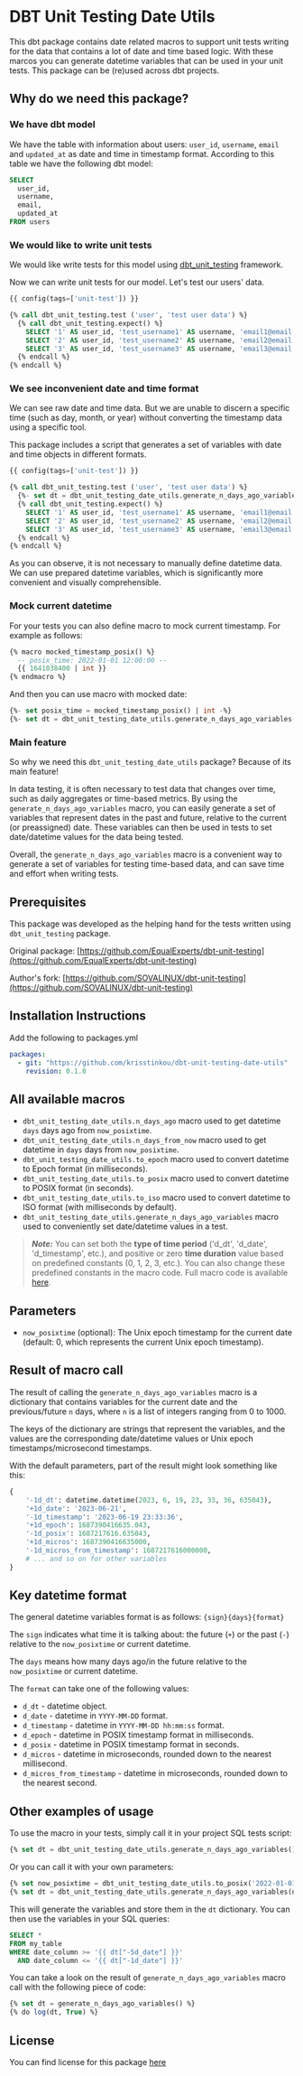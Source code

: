 # DBT Unit Testing Date Utils

This dbt package contains date related macros to support unit tests writing for the data that contains a lot of date and time based logic. With these marcos you can generate datetime variables that can be used in your unit tests. This package can be (re)used across dbt projects.

## Why do we need this package? 

### We have dbt model

We have the table with information about users: `user_id`, `username`, `email` and `updated_at` as date and time in timestamp format. According to this table we have the following dbt model:

```sql
SELECT
  user_id,
  username,
  email,
  updated_at
FROM users
```

### We would like to write unit tests

We would like write tests for this model using [dbt_unit_testing](https://github.com/EqualExperts/dbt-unit-testing) framework. 

Now we can write unit tests for our model. Let's test our users' data.

```sql
{{ config(tags=['unit-test']) }}

{% call dbt_unit_testing.test ('user', 'test user data') %}
  {% call dbt_unit_testing.expect() %}
    SELECT '1' AS user_id, 'test_username1' AS username, 'email1@email.com' AS email, 1651255712000 AS updated_at
    SELECT '2' AS user_id, 'test_username2' AS username, 'email2@email.com' AS email, 1650391712000 AS updated_at
    SELECT '3' AS user_id, 'test_username3' AS username, 'email3@email.com' AS email, 1649527712000 AS updated_at
  {% endcall %}
{% endcall %}
```
### We see inconvenient date and time format

We can see raw date and time data. But we are unable to discern a specific time (such as day, month, or year) without converting the timestamp data using a specific tool.

This package includes a script that generates a set of variables with date and time objects in different formats.

```sql
{{ config(tags=['unit-test']) }}

{% call dbt_unit_testing.test ('user', 'test user data') %}
  {%- set dt = dbt_unit_testing_date_utils.generate_n_days_ago_variables() -%}
  {% call dbt_unit_testing.expect() %}
    SELECT '1' AS user_id, 'test_username1' AS username, 'email1@email.com' AS email, '{{ dt["-10d_epoch"] | int }}' AS updated_at
    SELECT '2' AS user_id, 'test_username2' AS username, 'email2@email.com' AS email, '{{ dt["-20d_epoch"] | int }}' AS updated_at
    SELECT '3' AS user_id, 'test_username3' AS username, 'email3@email.com' AS email, '{{ dt["-30d_epoch"] | int }}' AS updated_at
  {% endcall %}
{% endcall %}
```

As you can observe, it is not necessary to manually define datetime data. We can use prepared datetime variables, which is significantly more convenient and visually comprehensible.

### Mock current datetime

For your tests you can also define macro to mock current timestamp. For example as follows:

```sql
{% macro mocked_timestamp_posix() %}
  -- posix_time: 2022-01-01 12:00:00 --
  {{ 1641038400 | int }}
{% endmacro %}
```

And then you can use macro with mocked date:

```sql
{%- set posix_time = mocked_timestamp_posix() | int -%}
{%- set dt = dbt_unit_testing_date_utils.generate_n_days_ago_variables(posix_time) -%}
```

### Main feature

So why we need this `dbt_unit_testing_date_utils` package? Because of its main feature!

In data testing, it is often necessary to test data that changes over time, such as daily aggregates or time-based metrics. By using the `generate_n_days_ago_variables` macro, you can easily generate a set of variables that represent dates in the past and future, relative to the current (or preassigned) date. These variables can then be used in tests to set date/datetime values for the data being tested.

Overall, the `generate_n_days_ago_variables` macro is a convenient way to generate a set of variables for testing time-based data, and can save time and effort when writing tests.

## Prerequisites

This package was developed as the helping hand for the tests written using `dbt_unit_testing` package.

Original package: [https://github.com/EqualExperts/dbt-unit-testing](https://github.com/EqualExperts/dbt-unit-testing)

Author's fork: [https://github.com/SOVALINUX/dbt-unit-testing](https://github.com/SOVALINUX/dbt-unit-testing)

## Installation Instructions

Add the following to packages.yml

```yaml
packages:
  - git: "https://github.com/krisstinkou/dbt-unit-testing-date-utils"
    revision: 0.1.0
```

## All available macros

- `dbt_unit_testing_date_utils.n_days_ago` macro used to get datetime `days` days ago from `now_posixtime`.
- `dbt_unit_testing_date_utils.n_days_from_now` macro used to get datetime in `days` days from `now_posixtime`.
- `dbt_unit_testing_date_utils.to_epoch` macro used to convert datetime to Epoch format (in milliseconds).
- `dbt_unit_testing_date_utils.to_posix` macro used to convert datetime to POSIX format (in seconds).
- `dbt_unit_testing_date_utils.to_iso` macro used to convert datetime to ISO format (with milliseconds by default).
- `dbt_unit_testing_date_utils.generate_n_days_ago_variables` macro used to conveniently set date/datetime values in a test.
> **_Note:_** You can set both the **type of time period** ('d_dt', 'd_date', 'd_timestamp', etc.), and positive or zero **time duration** value based on predefined constants (0, 1, 2, 3, etc.). You can also change these predefined constants in the macro code. Full macro code is available [here](https://github.com/krisstinkou/dbt-unit-testing-date-utils/blob/master/macros/date_utils.sql).

## Parameters

- `now_posixtime` (optional): The Unix epoch timestamp for the current date (default: 0, which represents the current Unix epoch timestamp).

## Result of macro call

The result of calling the `generate_n_days_ago_variables` macro is a dictionary that contains variables for the current date and the previous/future `n` days, where `n` is a list of integers ranging from 0 to 1000.

The keys of the dictionary are strings that represent the variables, and the values are the corresponding date/datetime values or Unix epoch timestamps/microsecond timestamps.

With the default parameters, part of the result might look something like this:

```python
{
    '-1d_dt': datetime.datetime(2023, 6, 19, 23, 33, 36, 635043), 
    '+1d_date': '2023-06-21', 
    '-1d_timestamp': '2023-06-19 23:33:36', 
    '+1d_epoch': 1687390416635.043, 
    '-1d_posix': 1687217616.635043, 
    '+1d_micros': 1687390416635000, 
    '-1d_micros_from_timestamp': 1687217616000000, 
    # ... and so on for other variables
}
```

## Key datetime format

The general datetime variables format is as follows: `{sign}{days}{format}`

The `sign` indicates what time it is talking about: the future (`+`) or the past (`-`) relative to the `now_posixtime` or current datetime.

The `days` means how many days ago/in the future relative to the `now_posixtime`  or current datetime.

The `format` can take one of the following values:

- `d_dt` - datetime object.
- `d_date` - datetime in `YYYY-MM-DD` format.
- `d_timestamp` - datetime in `YYYY-MM-DD hh:mm:ss` format.
- `d_epoch` - datetime in POSIX timestamp format in milliseconds.
- `d_posix` - datetime in POSIX timestamp format in seconds.
- `d_micros` - datetime in microseconds, rounded down to the nearest millisecond.
- `d_micros_from_timestamp` - datetime in microseconds, rounded down to the nearest second.

## Other examples of usage

To use the macro in your tests, simply call it in your project SQL tests script:

```sql
{% set dt = dbt_unit_testing_date_utils.generate_n_days_ago_variables() %}
```

Or you can call it with your own parameters:

```sql
{% set now_posixtime = dbt_unit_testing_date_utils.to_posix('2022-01-01 12:00:00') %}
{% set dt = dbt_unit_testing_date_utils.generate_n_days_ago_variables(now_posixtime=now_posixtime) %}
```

This will generate the variables and store them in the `dt` dictionary. You can then use the variables in your SQL queries:

```sql
SELECT *
FROM my_table
WHERE date_column >= '{{ dt["-5d_date"] }}'
  AND date_column <= '{{ dt["-1d_date"] }}'
```

You can take a look on the result of `generate_n_days_ago_variables` macro call with the following piece of code:

```sql
{% set dt = generate_n_days_ago_variables() %}
{% do log(dt, True) %}
```

## License

You can find license for this package [here](https://github.com/krisstinkou/dbt-unit-testing-date-utils/blob/master/LICENSE)
